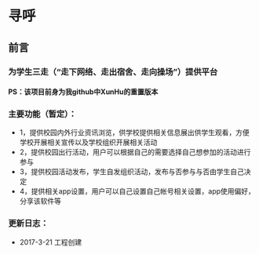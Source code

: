 # 寻呼
## 前言
### 为学生三走（“走下网络、走出宿舍、走向操场”）提供平台
#### PS：该项目前身为我github中XunHu的重置版本
### 主要功能（暂定）：
* 1，提供校园内外行业资讯浏览，供学校提供相关信息展出供学生观看，方便学校开展相关宣传以及学校组织开展相关活动
* 2，提供校园出行活动，用户可以根据自己的需要选择自己想参加的活动进行参与
* 3，提供校园活动发布，学生自发组织活动，发布与否参与与否由学生自己决定
* 4，提供相关app设置，用户可以自己设置自己帐号相关设置，app使用偏好，分享该软件等

### 更新日志：
* 2017-3-21 工程创建
